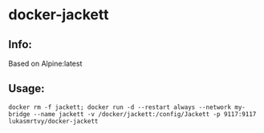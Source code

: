 # docker-jackett

## Info:
Based on Alpine:latest

## Usage:
`docker rm -f jackett; docker run -d --restart always --network my-bridge --name jackett -v /docker/jackett:/config/Jackett -p 9117:9117 lukasmrtvy/docker-jackett`
